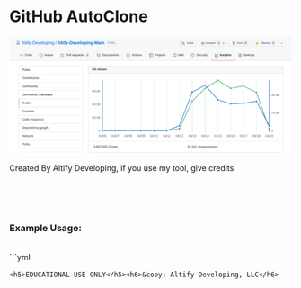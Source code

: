 <h1>GitHub AutoClone</h1>
<center>
  <img src="/proof.png"></img>
</center>
<p>Created By Altify Developing, if you use my tool, give credits</p>
<br><br><br>
<h3>Example Usage:</h3>
<br>
```yml

```
<h5>EDUCATIONAL USE ONLY</h5><h6>&copy; Altify Developing, LLC</h6>
